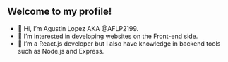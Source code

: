 ## Welcome to my profile!
- 👋 Hi, I’m Agustin Lopez AKA @AFLP2199.
- 👀 I’m interested in developing websites on the Front-end side.
- 🌱 I’m a React.js developer but I also have knowledge in backend tools such as Node.js and Express.

<!---
AFLP2199/AFLP2199 is a ✨ special ✨ repository because its `README.md` (this file) appears on your GitHub profile.
You can click the Preview link to take a look at your changes.
--->
